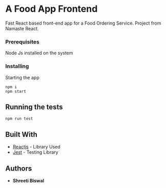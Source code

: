# A Food App Frontend

Fast React based front-end app for a Food Ordering Service. 
Project from Namaste React.


### Prerequisites

Node Js installed on the system

### Installing

Starting the app

```
npm i
npm start
```

## Running the tests

```
npm run test
```

## Built With

* [Reactjs](https://react.dev/learn) - Library Used
* [Jest](https://archive.jestjs.io/docs/en/22.x/getting-started.html) - Testing Library

## Authors

* **Shreeti Biswal**
